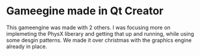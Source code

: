 # Gameegine made in Qt Creator

This gameengine was made with 2 others. 
I was focusing more on implemeting the PhysX liberary and getting that up and running, while using some desgin patterns.
We made it over christmas with the graphics engine already in place.
